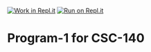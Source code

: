 [![Work in Repl.it](https://classroom.github.com/assets/work-in-replit-14baed9a392b3a25080506f3b7b6d57f295ec2978f6f33ec97e36a161684cbe9.svg)](https://classroom.github.com/online_ide?assignment_repo_id=3264575&assignment_repo_type=AssignmentRepo)
[![Run on Repl.it](https://repl.it/badge/github/David-Zabner-Classes/program-1-dzab-ci)](https://repl.it/github/David-Zabner-Classes/program-1-dzab-ci)
# Program-1 for CSC-140
